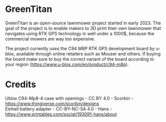 # GreenTitan
 GreenTitan is an open-source lawnmower project started in early 2023.
 The goal of the project is to enable makers to 3D print their own lawnmower that navigates using RTK GPS technology in well under a 1000$, because the commercial mowers are way too expensive.

The project currently uses the C94 M8P RTK GPS development board by u-blox, available through online retailers such as Mouser and others. If buying the board make sure to buy the correct variant of the board according to your region (https://www.u-blox.com/en/product/c94-m8p).

# Credits
Ublox C94-Mp8-4 case with openings - CC BY 4.0 - Scorbin - https://www.thingiverse.com/scorbin/designs  
Einhell battery adapter - CC-BY-NC-SA 4.0 - Hans - https://www.printables.com/social/193091-hans/about  
